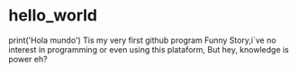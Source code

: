 # hello_world
print('Hola mundo')
Tis my very first github program
Funny Story,i´ve no interest in programming or even using this plataform,
But hey, knowledge is power eh?
